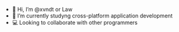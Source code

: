 - 👋 Hi, I’m @xvndt or Law
- 🌱 I’m currently studyng cross-platform application development
- 💻 Looking to collaborate with other programmers

<!---
xvndt/xvndt is a ✨ special ✨ repository because its `README.md` (this file) appears on your GitHub profile.
You can click the Preview link to take a look at your changes.
--->
